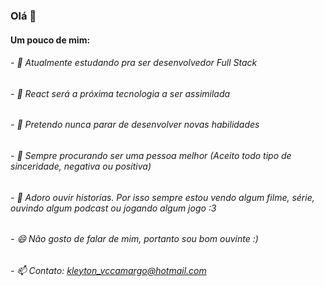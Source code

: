 ### Olá 👋

<!--
**Notye1K/Notye1K** is a ✨ _special_ ✨ repository because its `README.md` (this file) appears on your GitHub profile. -->

#### Um pouco de mim:

###### - 🔭 Atualmente estudando pra ser desenvolvedor Full Stack

###### - 🌱 React será a próxima tecnologia a ser assimilada

###### - 👯 Pretendo nunca parar de desenvolver novas habilidades

###### - 🤔 Sempre procurando ser uma pessoa melhor (Aceito todo tipo de sinceridade, negativa ou positiva)

###### - 💬 Adoro ouvir historias. Por isso sempre estou vendo algum filme, série, ouvindo algum podcast ou jogando algum jogo :3

###### - 😄 Não gosto de falar de mim, portanto sou bom ouvinte :)

###### - 📫 Contato: kleyton_vccamargo@hotmail.com
